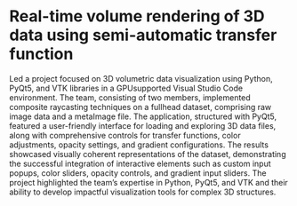# Real-time volume rendering of 3D data using semi-automatic transfer function

Led a project focused on 3D volumetric data visualization using Python, PyQt5, and VTK libraries in a GPUsupported Visual Studio Code environment. The team, consisting of two members, implemented composite raycasting techniques on a fullhead dataset, comprising raw image data and a metaImage file. The application, structured with PyQt5, featured a user-friendly interface for loading and exploring 3D data files, along with comprehensive controls for transfer functions, color adjustments, opacity settings, and gradient configurations. The results showcased visually coherent representations of the dataset, demonstrating the successful integration of interactive elements such as custom input popups, color sliders, opacity controls, and gradient input sliders.
The project highlighted the team’s expertise in Python, PyQt5, and VTK and their ability to develop impactful visualization tools for complex 3D structures.

